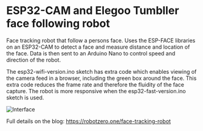 # ESP32-CAM and Elegoo Tumbller face following robot

Face tracking robot that follow a persons face. Uses the ESP-FACE libraries on an ESP32-CAM to detect a face and measure distance and location of the face. Data is then sent to an Arduino Nano to control speed and direction of the robot.

The esp32-wifi-version.ino sketch has extra code which enables viewing of the camera feed in a browser, including the green box around the face. This extra code reduces the frame rate and therefore the fluidity of the face capture. The robot is more responsive when the esp32-fast-version.ino  sketch is used.

![Interface](https://robotzero.one/wp-content/uploads/2020/04/face-track-robot-short-demo.gif)

Full details on the blog: https://robotzero.one/face-tracking-robot
